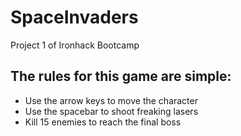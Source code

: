 # SpaceInvaders
Project 1 of Ironhack Bootcamp

## The rules for this game are simple:
- Use the arrow keys to move the character
- Use the spacebar to shoot freaking lasers
- Kill 15 enemies to reach the final boss
